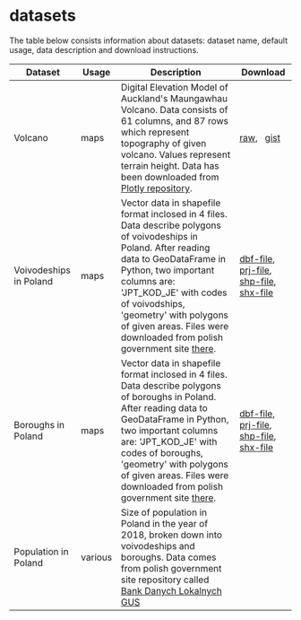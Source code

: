 # datasets
The table below consists information about datasets: dataset name, default usage, data description and download instructions.

| Dataset| Usage | Description| Download |
| ------ | ----- | ---------- | -------- |
| Volcano | maps | Digital Elevation Model of Auckland's Maungawhau Volcano. Data consists of 61 columns, and 87 rows which represent topography of given volcano. Values represent terrain height. Data has been downloaded from [Plotly repository](https://github.com/plotly/datasets). | [raw](https://raw.githubusercontent.com/John-smith-889/datasets/master/volcano/volcano.csv), &nbsp; [gist](https://gist.github.com/John-smith-889/b1a6774ffbec8b15722d7a94c5a8de94)  |
| Voivodeships in Poland | maps | Vector data in shapefile format inclosed in 4 files. Data describe polygons of voivodeships in Poland. After reading data to GeoDataFrame in Python, two important columns are: 'JPT_KOD_JE' with codes of voivodships, 'geometry' with polygons of given areas. Files were downloaded from polish government site [there](http://www.gugik.gov.pl/pzgik/dane-bez-oplat/dane-z-panstwowego-rejestru-granic-i-powierzchni-jednostek-podzialow-terytorialnych-kraju-prg). | [dbf-file](https://github.com/John-smith-889/datasets/raw/master/voivodeships-poland/Wojewodztwa.dbf), [prj-file](https://github.com/John-smith-889/datasets/raw/master/voivodeships-poland/Wojewodztwa.prj), [shp-file](https://github.com/John-smith-889/datasets/raw/master/voivodeships-poland/Wojewodztwa.shp), [shx-file](https://github.com/John-smith-889/datasets/raw/master/voivodeships-poland/Wojewodztwa.shx) |
| Boroughs in Poland | maps | Vector data in shapefile format inclosed in 4 files. Data describe polygons of boroughs in Poland. After reading data to GeoDataFrame in Python, two important columns are: 'JPT_KOD_JE' with codes of boroughs, 'geometry' with polygons of given areas. Files were downloaded from polish government site [there](http://www.gugik.gov.pl/pzgik/dane-bez-oplat/dane-z-panstwowego-rejestru-granic-i-powierzchni-jednostek-podzialow-terytorialnych-kraju-prg). | [dbf-file](https://github.com/John-smith-889/datasets/raw/master/boroughs-poland/gminy.dbf), [prj-file](https://github.com/John-smith-889/datasets/raw/master/boroughs-poland/gminy.prj), [shp-file](https://github.com/John-smith-889/datasets/raw/master/boroughs-poland/gminy.shp), [shx-file](https://github.com/John-smith-889/datasets/raw/master/boroughs-poland/gminy.shx) |
| Population in Poland | various | Size of population in Poland in the year of 2018, broken down into voivodeships and boroughs. Data comes from polish government site repository called [Bank Danych Lokalnych GUS](https://bdl.stat.gov.pl/BDL/metadane/cechy/2137) | |